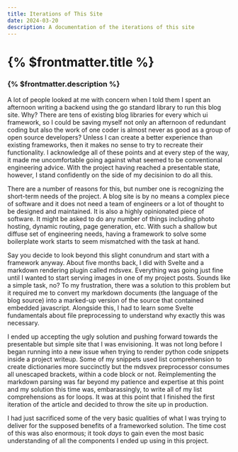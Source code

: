 ```yaml
---
title: Iterations of This Site
date: 2024-03-20
description: A documentation of the iterations of this site
---
```


# {% $frontmatter.title %}
### {% $frontmatter.description %}

A lot of people looked at me with concern when I told them I spent an afternoon writing a backend using the go standard library to run this blog site. Why? There are tens of existing blog libraries for every which ui framework, so I could be saving myself not only an afternoon of redundant coding but also the work of one coder is almost never as good as a group of open source developers? Unless I can create a better experience than existing frameworks, then it makes no sense to try to recreate their functionality. I acknowledge all of these points and at every step of the way, it made me uncomfortable going against what seemed to be conventional engineering advice. With the project having reached a presentable state, however, I stand confidently on the side of my decisinion to do all this.

There are a number of reasons for this, but number one is recognizing the short-term needs of the project. A blog site is by no means a complex piece of software and it does not need a team of engineers or a lot of thought to be designed and maintained. It is also a highly opinionated piece of software. It might be asked to do any number of things including photo hosting, dynamic routing, page generation, etc. With such a shallow but diffuse set of engineering needs, having a framework to solve some boilerplate work starts to seem mismatched with the task at hand.

Say you decide to look beyond this slight conundrum and start with a framework anyway. About five months back, I did with Svelte and a markdown rendering plugin called mdsvex. Everything was going just fine until I wanted to start serving images in one of my project posts. Sounds like a simple task, no? To my frustration, there was a solution to this problem but it required me to convert my markdown documents (the language of the blog source) into a marked-up version of the source that contained embedded javascript. Alongside this, I had to learn some Svelte fundamentals about file preprocessing to understand why exactly this was necessary.

I ended up accepting the ugly solution and pushing forward towards the presentable but simple site that I was envisioning. It was not long before I began running into a new issue when trying to render python code snippets inside a project writeup. Some of my snippets used list comprehension to create dictionaries more succinctly but the mdsvex preprocessor consumes all unescaped brackets, within a code block or not. Reimplementing the markdown parsing was far beyond my patience and expertise at this point and my solution this time was, embarassingly, to write all of my list comprehensions as for loops. It was at this point that I finished the first iteration of the article and decided to throw the site up in production.

I had just sacrificed some of the very basic qualities of what I was trying to deliver for the supposed benefits of a frameworked solution. The time cost of this was also enormous; it took _days_ to gain even the most basic understanding of all the components I ended up using in this project.
